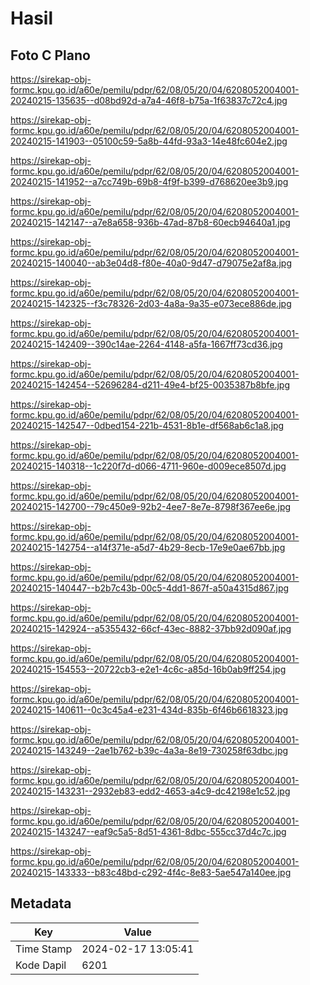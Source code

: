 # Hasil

## Foto C Plano

https://sirekap-obj-formc.kpu.go.id/a60e/pemilu/pdpr/62/08/05/20/04/6208052004001-20240215-135635--d08bd92d-a7a4-46f8-b75a-1f63837c72c4.jpg

https://sirekap-obj-formc.kpu.go.id/a60e/pemilu/pdpr/62/08/05/20/04/6208052004001-20240215-141903--05100c59-5a8b-44fd-93a3-14e48fc604e2.jpg

https://sirekap-obj-formc.kpu.go.id/a60e/pemilu/pdpr/62/08/05/20/04/6208052004001-20240215-141952--a7cc749b-69b8-4f9f-b399-d768620ee3b9.jpg

https://sirekap-obj-formc.kpu.go.id/a60e/pemilu/pdpr/62/08/05/20/04/6208052004001-20240215-142147--a7e8a658-936b-47ad-87b8-60ecb94640a1.jpg

https://sirekap-obj-formc.kpu.go.id/a60e/pemilu/pdpr/62/08/05/20/04/6208052004001-20240215-140040--ab3e04d8-f80e-40a0-9d47-d79075e2af8a.jpg

https://sirekap-obj-formc.kpu.go.id/a60e/pemilu/pdpr/62/08/05/20/04/6208052004001-20240215-142325--f3c78326-2d03-4a8a-9a35-e073ece886de.jpg

https://sirekap-obj-formc.kpu.go.id/a60e/pemilu/pdpr/62/08/05/20/04/6208052004001-20240215-142409--390c14ae-2264-4148-a5fa-1667ff73cd36.jpg

https://sirekap-obj-formc.kpu.go.id/a60e/pemilu/pdpr/62/08/05/20/04/6208052004001-20240215-142454--52696284-d211-49e4-bf25-0035387b8bfe.jpg

https://sirekap-obj-formc.kpu.go.id/a60e/pemilu/pdpr/62/08/05/20/04/6208052004001-20240215-142547--0dbed154-221b-4531-8b1e-df568ab6c1a8.jpg

https://sirekap-obj-formc.kpu.go.id/a60e/pemilu/pdpr/62/08/05/20/04/6208052004001-20240215-140318--1c220f7d-d066-4711-960e-d009ece8507d.jpg

https://sirekap-obj-formc.kpu.go.id/a60e/pemilu/pdpr/62/08/05/20/04/6208052004001-20240215-142700--79c450e9-92b2-4ee7-8e7e-8798f367ee6e.jpg

https://sirekap-obj-formc.kpu.go.id/a60e/pemilu/pdpr/62/08/05/20/04/6208052004001-20240215-142754--a14f371e-a5d7-4b29-8ecb-17e9e0ae67bb.jpg

https://sirekap-obj-formc.kpu.go.id/a60e/pemilu/pdpr/62/08/05/20/04/6208052004001-20240215-140447--b2b7c43b-00c5-4dd1-867f-a50a4315d867.jpg

https://sirekap-obj-formc.kpu.go.id/a60e/pemilu/pdpr/62/08/05/20/04/6208052004001-20240215-142924--a5355432-66cf-43ec-8882-37bb92d090af.jpg

https://sirekap-obj-formc.kpu.go.id/a60e/pemilu/pdpr/62/08/05/20/04/6208052004001-20240215-154553--20722cb3-e2e1-4c6c-a85d-16b0ab9ff254.jpg

https://sirekap-obj-formc.kpu.go.id/a60e/pemilu/pdpr/62/08/05/20/04/6208052004001-20240215-140611--0c3c45a4-e231-434d-835b-6f46b6618323.jpg

https://sirekap-obj-formc.kpu.go.id/a60e/pemilu/pdpr/62/08/05/20/04/6208052004001-20240215-143249--2ae1b762-b39c-4a3a-8e19-730258f63dbc.jpg

https://sirekap-obj-formc.kpu.go.id/a60e/pemilu/pdpr/62/08/05/20/04/6208052004001-20240215-143231--2932eb83-edd2-4653-a4c9-dc42198e1c52.jpg

https://sirekap-obj-formc.kpu.go.id/a60e/pemilu/pdpr/62/08/05/20/04/6208052004001-20240215-143247--eaf9c5a5-8d51-4361-8dbc-555cc37d4c7c.jpg

https://sirekap-obj-formc.kpu.go.id/a60e/pemilu/pdpr/62/08/05/20/04/6208052004001-20240215-143333--b83c48bd-c292-4f4c-8e83-5ae547a140ee.jpg


## Metadata

| Key        | Value               |
| ---------- | ------------------- |
| Time Stamp | 2024-02-17 13:05:41 |
| Kode Dapil | 6201                |



